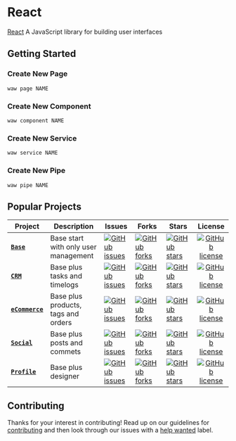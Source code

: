 # React
[React](https://reactjs.org) A JavaScript library for building user interfaces

## Getting Started
### Create New Page
`waw page NAME`
### Create New Component
`waw component NAME`
### Create New Service
`waw service NAME`
### Create New Pipe
`waw pipe NAME`

## Popular Projects
| Project | Description | Issues | Forks | Stars | License |
| ------- | ------- | ------- | ------- | ------- |:-----:|
| [**`Base`**](https://github.com/WebArtWork/wawReact) | Base start with only user management | [![GitHub issues](https://img.shields.io/github/issues/WebArtWork/wawReact)](https://github.com/WebArtWork/wawReact/issues) | [![GitHub forks](https://img.shields.io/github/forks/WebArtWork/wawReact)](https://github.com/WebArtWork/wawReact/network) | [![GitHub stars](https://img.shields.io/github/stars/WebArtWork/wawReact)](https://github.com/WebArtWork/wawReact/stargazers) | [![GitHub license](https://img.shields.io/github/license/WebArtWork/wawReact)](https://github.com/WebArtWork/wawReact/blob/master/LICENSE)
| [**`CRM`**](https://github.com/WebArtWork/wawReactCrm) | Base plus tasks and timelogs | [![GitHub issues](https://img.shields.io/github/issues/WebArtWork/wawReactCrm)](https://github.com/WebArtWork/wawReactCrm/issues) | [![GitHub forks](https://img.shields.io/github/forks/WebArtWork/wawReactCrm)](https://github.com/WebArtWork/wawReactCrm/network) | [![GitHub stars](https://img.shields.io/github/stars/WebArtWork/wawReactCrm)](https://github.com/WebArtWork/wawReactCrm/stargazers) | [![GitHub license](https://img.shields.io/github/license/WebArtWork/wawReactCrm)](https://github.com/WebArtWork/wawReactCrm/blob/master/LICENSE)
| [**`eCommerce`**](https://github.com/WebArtWork/wawReacteCommerce) | Base plus products, tags and orders | [![GitHub issues](https://img.shields.io/github/issues/WebArtWork/wawReacteCommerce)](https://github.com/WebArtWork/wawReacteCommerce/issues) | [![GitHub forks](https://img.shields.io/github/forks/WebArtWork/wawReacteCommerce)](https://github.com/WebArtWork/wawReacteCommerce/network) | [![GitHub stars](https://img.shields.io/github/stars/WebArtWork/wawReacteCommerce)](https://github.com/WebArtWork/wawReacteCommerce/stargazers) | [![GitHub license](https://img.shields.io/github/license/WebArtWork/wawReacteCommerce)](https://github.com/WebArtWork/wawReacteCommerce/blob/master/LICENSE)
| [**`Social`**](https://github.com/WebArtWork/wawReactSocial) | Base plus posts and commets | [![GitHub issues](https://img.shields.io/github/issues/WebArtWork/wawReactSocial)](https://github.com/WebArtWork/wawReactSocial/issues) | [![GitHub forks](https://img.shields.io/github/forks/WebArtWork/wawReactSocial)](https://github.com/WebArtWork/wawReactSocial/network) | [![GitHub stars](https://img.shields.io/github/stars/WebArtWork/wawReactSocial)](https://github.com/WebArtWork/wawReactSocial/stargazers) | [![GitHub license](https://img.shields.io/github/license/WebArtWork/wawReactSocial)](https://github.com/WebArtWork/wawReactSocial/blob/master/LICENSE)
| [**`Profile`**](https://github.com/WebArtWork/wawReactProfile) | Base plus designer | [![GitHub issues](https://img.shields.io/github/issues/WebArtWork/wawReactProfile)](https://github.com/WebArtWork/wawReactProfile/issues) | [![GitHub forks](https://img.shields.io/github/forks/WebArtWork/wawReactProfile)](https://github.com/WebArtWork/wawReactProfile/network) | [![GitHub stars](https://img.shields.io/github/stars/WebArtWork/wawReactProfile)](https://github.com/WebArtWork/wawReactProfile/stargazers) | [![GitHub license](https://img.shields.io/github/license/WebArtWork/wawReactProfile)](https://github.com/WebArtWork/wawReactProfile/blob/master/LICENSE)

## Contributing
Thanks for your interest in contributing! Read up on our guidelines for
[contributing](https://github.com/WebArtWork/angular/CONTRIBUTING.md)
and then look through our issues with a [help wanted](https://github.com/WebArtWork/angular/issues?q=is%3Aopen+is%3Aissue+label%3A%22help+wanted%22)
label.
